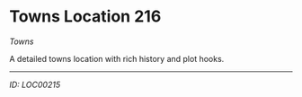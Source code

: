 # Towns Location 216

*Towns*

A detailed towns location with rich history and plot hooks.

---
*ID: LOC00215*